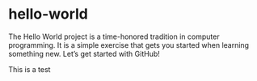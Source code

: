 # hello-world
The Hello World project is a time-honored tradition in computer programming. It is a simple exercise that gets you started when learning something new. Let’s get started with GitHub!


This is a test 
